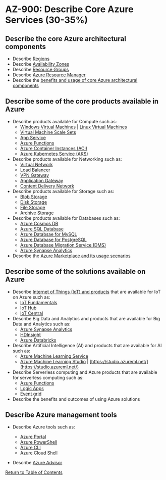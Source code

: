 # AZ-900: Describe Core Azure Services (30-35%)

## Describe the core Azure architectural components

* Describe [Regions](https://azure.microsoft.com/en-ca/global-infrastructure/regions/)
* Describe [Availability Zones](https://docs.microsoft.com/en-us/azure/availability-zones/az-overview)
* Describe [Resource Groups](https://docs.microsoft.com/en-us/azure/architecture/cloud-adoption/getting-started/azure-resource-access#what-is-an-azure-resource-group)
* Describe [Azure Resource Manager](https://docs.microsoft.com/en-us/azure/azure-resource-manager/resource-group-overview)
* Describe the [benefits and usage of core Azure architectural components](https://t-guider.com/index.php/2021/04/01/core-azure-architectural-components/)

## Describe some of the core products available in Azure

* Describe products available for Compute such as:
    * [Windows Virtual Machines](https://docs.microsoft.com/en-ca/azure/virtual-machines/windows/overview) | [Linux Virtual Machines](https://docs.microsoft.com/en-ca/azure/virtual-machines/linux/overview)
    * [Virtual Machine Scale Sets](https://docs.microsoft.com/en-us/azure/virtual-machine-scale-sets/overview)
    * [App Service](https://docs.microsoft.com/en-us/azure/app-service/)
    * [Azure Functions](https://docs.microsoft.com/en-us/azure/azure-functions/functions-overview)
    * [Azure Container Instances (ACI)](https://docs.microsoft.com/en-us/azure/container-instances/container-instances-overview)
    * [Azure Kubernetes Service (AKS)](https://docs.microsoft.com/en-us/azure/aks/intro-kubernetes)
* Describe products available for Networking such as:
    * [Virtual Network](https://docs.microsoft.com/en-us/azure/virtual-network/virtual-networks-overview)
    * [Load Balancer](https://docs.microsoft.com/en-us/azure/load-balancer/load-balancer-overview)
    * [VPN Gateway](https://docs.microsoft.com/en-us/azure/vpn-gateway/vpn-gateway-about-vpngateways)
    * [Application Gateway](https://docs.microsoft.com/en-us/azure/application-gateway/overview)
    * [Content Delivery Network](https://docs.microsoft.com/en-us/azure/cdn/cdn-overview)
* Describe products available for Storage such as:
    * [Blob Storage](https://docs.microsoft.com/en-us/azure/storage/blobs/storage-blobs-overview)
    * [Disk Storage](https://docs.microsoft.com/en-us/azure/virtual-machines/windows/managed-disks-overview)
    * [File Storage](https://docs.microsoft.com/en-us/azure/storage/files/storage-files-introduction)
    * [Archive Storage](https://docs.microsoft.com/en-ca/azure/storage/blobs/storage-blob-storage-tiers)
* Describe products available for Databases such as:
    * [Azure Cosmos DB](https://docs.microsoft.com/en-us/azure/cosmos-db/introduction)
    * [Azure SQL Database](https://docs.microsoft.com/en-us/azure/sql-database/sql-database-technical-overview)
    * [Azure Databsae for MySQL](https://docs.microsoft.com/en-us/azure/mysql/overview)
    * [Azure Database for PostgreSQL](https://docs.microsoft.com/en-us/azure/postgresql/overview)
    * [Azure Database Migration Service (DMS)](https://docs.microsoft.com/en-us/azure/dms/dms-overview)
    * [Azure Synapse Analytics](https://docs.microsoft.com/en-ca/azure/sql-data-warehouse/sql-data-warehouse-overview-what-is)
* Describe the [Azure Marketplace and its usage scenarios](https://azuremarketplace.microsoft.com/en-us/about)

## Describe some of the solutions available on Azure

* Describe [Internet of Things (IoT) and products](https://docs.microsoft.com/en-us/azure/iot-fundamentals/iot-services-and-technologies) that are available for IoT on Azure such as:
    * [IoT Fundamentals](https://docs.microsoft.com/bs-cyrl-ba/azure/iot-fundamentals/index)
    * [IoT Hub](https://docs.microsoft.com/en-ca/azure/iot-hub/about-iot-hub)
    * [IoT Central](https://docs.microsoft.com/en-ca/azure/iot-central/overview-iot-central)
* Describe Big Data and Analytics and products that are available for Big Data and Analytics such as:
    * [Azure Synapse Analytics](https://docs.microsoft.com/en-ca/azure/sql-data-warehouse/sql-data-warehouse-overview-what-is)
    * [HDInsight](https://docs.microsoft.com/en-ca/azure/hdinsight/)
    * [Azure Databricks](https://docs.microsoft.com/en-us/azure/azure-databricks/what-is-azure-databricks)
* Describe Artificial Intelligence (AI) and products that are available for AI such as:
    * [Azure Machine Learning Service](https://azure.microsoft.com/en-ca/services/machine-learning-service/)
    * [Azure Machine Learning Studio](https://azure.microsoft.com/en-ca/services/machine-learning-studio/) | [https://studio.azureml.net/](https://studio.azureml.net/)
* Describe Serverless computing and Azure products that are available for serverless computing such as:
    * [Azure Functions](https://docs.microsoft.com/en-us/azure/azure-functions/functions-overview)
    * [Logic Apps](https://docs.microsoft.com/en-ca/azure/logic-apps/logic-apps-overview)
    * [Event grid](https://docs.microsoft.com/en-us/azure/event-grid/overview)
* Describe the benefits and outcomes of using Azure solutions

## Describe Azure management tools

* Describe Azure tools such as:
    * [Azure Portal](https://docs.microsoft.com/en-us/azure/azure-portal/azure-portal-overview)
    * [Azure PowerShell](https://docs.microsoft.com/en-us/powershell/azure/overview?view=azps-1.6.0)
    * [Azure CLI](https://docs.microsoft.com/en-us/cli/azure/?view=azure-cli-latest)
    * [Azure Cloud Shell](https://docs.microsoft.com/en-us/azure/cloud-shell/overview)

* Describe [Azure Advisor](https://docs.microsoft.com/en-us/azure/advisor/advisor-overview)

[Return to Table of Contents](README.md)
